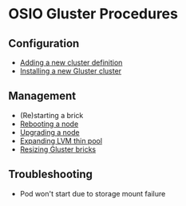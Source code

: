 # OSIO Gluster Procedures

## Configuration
- [Adding a new cluster definition](add-cluster.md)
- [Installing a new Gluster cluster](install-cluster.md)

## Management
- (Re)starting a brick
- [Rebooting a node](node-reboot.md)
- [Upgrading a node](server-upgrade.md)
- [Expanding LVM thin pool](expanding-lvm-thinpool.md)
- [Resizing Gluster bricks](resizing-gluster-brick.md)

## Troubleshooting
- Pod won't start due to storage mount failure
